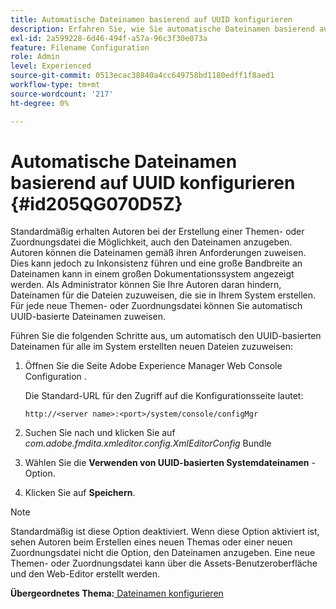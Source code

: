 ```yaml
---
title: Automatische Dateinamen basierend auf UUID konfigurieren
description: Erfahren Sie, wie Sie automatische Dateinamen basierend auf der UUID konfigurieren.
exl-id: 2a599228-6d46-494f-a57a-96c3f30e073a
feature: Filename Configuration
role: Admin
level: Experienced
source-git-commit: 0513ecac38840a4cc649758bd1180edff1f8aed1
workflow-type: tm+mt
source-wordcount: '217'
ht-degree: 0%

---
```


# Automatische Dateinamen basierend auf UUID konfigurieren {#id205QG070D5Z}

Standardmäßig erhalten Autoren bei der Erstellung einer Themen- oder Zuordnungsdatei die Möglichkeit, auch den Dateinamen anzugeben. Autoren können die Dateinamen gemäß ihren Anforderungen zuweisen. Dies kann jedoch zu Inkonsistenz führen und eine große Bandbreite an Dateinamen kann in einem großen Dokumentationssystem angezeigt werden. Als Administrator können Sie Ihre Autoren daran hindern, Dateinamen für die Dateien zuzuweisen, die sie in Ihrem System erstellen. Für jede neue Themen- oder Zuordnungsdatei können Sie automatisch UUID-basierte Dateinamen zuweisen.

Führen Sie die folgenden Schritte aus, um automatisch den UUID-basierten Dateinamen für alle im System erstellten neuen Dateien zuzuweisen:

1. Öffnen Sie die Seite Adobe Experience Manager Web Console Configuration .

   Die Standard-URL für den Zugriff auf die Konfigurationsseite lautet:

   ```http
   http://<server name>:<port>/system/console/configMgr
   ```

1. Suchen Sie nach und klicken Sie auf *com.adobe.fmdita.xmleditor.config.XmlEditorConfig* Bundle

1. Wählen Sie die **Verwenden von UUID-basierten Systemdateinamen** -Option.

1. Klicken Sie auf **Speichern**.


>[!NOTE]
>
> Standardmäßig ist diese Option deaktiviert. Wenn diese Option aktiviert ist, sehen Autoren beim Erstellen eines neuen Themas oder einer neuen Zuordnungsdatei nicht die Option, den Dateinamen anzugeben. Eine neue Themen- oder Zuordnungsdatei kann über die Assets-Benutzeroberfläche und den Web-Editor erstellt werden.

**Übergeordnetes Thema:**[ Dateinamen konfigurieren](conf-file-names.md)
